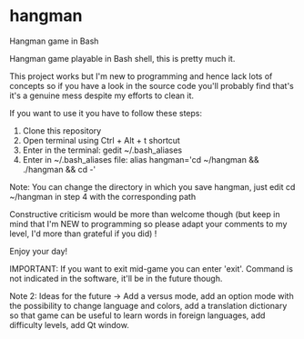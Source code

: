 # hangman
Hangman game in Bash

Hangman game playable in Bash shell, this is pretty much it.

This project works but I'm new to programming and hence lack lots of concepts so if you have a look in the source code you'll probably find that's it's a genuine mess despite my efforts to clean it.

If you want to use it you have to follow these steps:

1. Clone this repository
2. Open terminal using Ctrl + Alt + t shortcut
3. Enter in the terminal: gedit ~/.bash_aliases
4. Enter in ~/.bash_aliases file: alias hangman='cd ~/hangman && ./hangman && cd -'

Note: You can change the directory in which you save hangman, just edit cd ~/hangman in step 4 with the corresponding path

Constructive criticism would be more than welcome though (but keep in mind that I'm NEW to programming so please adapt your comments to my level, I'd more than grateful if you did) !

Enjoy your day!

IMPORTANT: If you want to exit mid-game you can enter 'exit'. Command is not indicated in the software, it'll be in the future though.

Note 2: Ideas for the future -> Add a versus mode, add an option mode with the possibility to change language and colors,
add a translation dictionary so that game can be useful to learn words in foreign languages, add difficulty levels, add Qt window.
